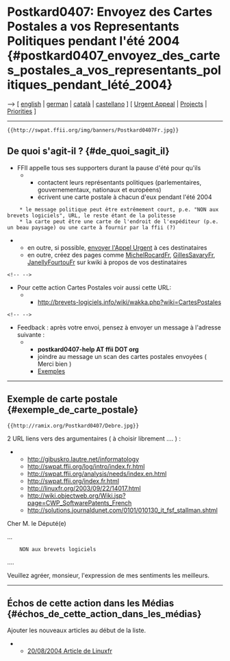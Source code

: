 # Postkard0407: Envoyez des Cartes Postales a vos Representants Politiques pendant l\'été 2004 {#postkard0407_envoyez_des_cartes_postales_a_vos_representants_politiques_pendant_lété_2004}

\--\> \[ [ english](Postkard0407En "wikilink") \| [
german](Postkard0407De "wikilink") \| [
català](Postkard0407Ca "wikilink") \| [
castellano](Postkard0407Es "wikilink") \] \[ [ Urgent
Appeal](LtrCons0406En "wikilink") \| [ Projects](FfiiprojEn "wikilink")
\| [ Priorities](FfiiprojPriorEn "wikilink") \]

------------------------------------------------------------------------

```{=mediawiki}
{{http://swpat.ffii.org/img/banners/Postkard0407Fr.jpg}}
```
## De quoi s\'agit-il ? {#de_quoi_sagit_il}

-   FFII appelle tous ses supporters durant la pause d\'été pour qu\'ils
    -   -   contactent leurs représentants politiques (parlementaires,
            gouvernementaux, nationaux et européens)
        -   écrivent une carte postale à chacun d\'eux pendant l\'été
            2004

`    * le message politique peut être extrêmement court, p.e. "NON aux brevets logiciels", URL, le reste étant de la politesse`\
`    * la carte peut être une carte de l'endroit de l'expéditeur (p.e. un beau paysage) ou une carte à fournir par la ffii (?) `

-   -   en outre, si possible, [ envoyer l\'Appel
        Urgent](LtrConsRecvFr0406Fr "wikilink") à ces destinataires
    -   en outre, créez des pages comme
        [MichelRocardFr](MichelRocardFr "wikilink"),
        [GillesSavaryFr](GillesSavaryFr "wikilink"),
        [JanellyFourtouFr](JanellyFourtouFr "wikilink") sur kwiki à
        propos de vos destinataires

```{=html}
<!-- -->
```
-   Pour cette action Cartes Postales voir aussi cette URL:
    -   -   <http://brevets-logiciels.info/wiki/wakka.php?wiki=CartesPostales>

```{=html}
<!-- -->
```
-   Feedback : après votre envoi, pensez à envoyer un message à
    l\'adresse suivante :
    -   -   **postkard0407-help AT ffii DOT org**
        -   joindre au message un scan des cartes postales envoyées (
            Merci bien )
        -   [ Exemples](PostkardSend0407En "wikilink")

------------------------------------------------------------------------

## Exemple de carte postale {#exemple_de_carte_postale}

```{=mediawiki}
{{http://ramix.org/Postkard0407/Debre.jpg}}
```
2 URL liens vers des argumentaires ( à choisir librement \.... ) :

-   -   <http://gibuskro.lautre.net/informatology>
    -   <http://swpat.ffii.org/log/intro/index.fr.html>
    -   <http://swpat.ffii.org/analysis/needs/index.en.html>
    -   <http://swpat.ffii.org/index.fr.html>
    -   <http://linuxfr.org/2003/09/22/14017.html>
    -   <http://wiki.objectweb.org/Wiki.jsp?page=CWP_SoftwarePatents_French>
    -   <http://solutions.journaldunet.com/0101/010130_it_fsf_stallman.shtml>

Cher M. le Député(e)

\...

`    NON aux brevets logiciels`

\....

Veuillez agréer, monsieur, l\'expression de mes sentiments les
meilleurs.

------------------------------------------------------------------------

## Échos de cette action dans les Médias {#échos_de_cette_action_dans_les_médias}

Ajouter les nouveaux articles au début de la liste.

-   -   [20/08/2004 Article de
        Linuxfr](http://linuxfr.org/2004/08/20/17064.html "wikilink")
